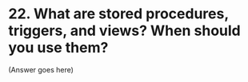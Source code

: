 # 22. What are stored procedures, triggers, and views? When should you use them?

(Answer goes here)
